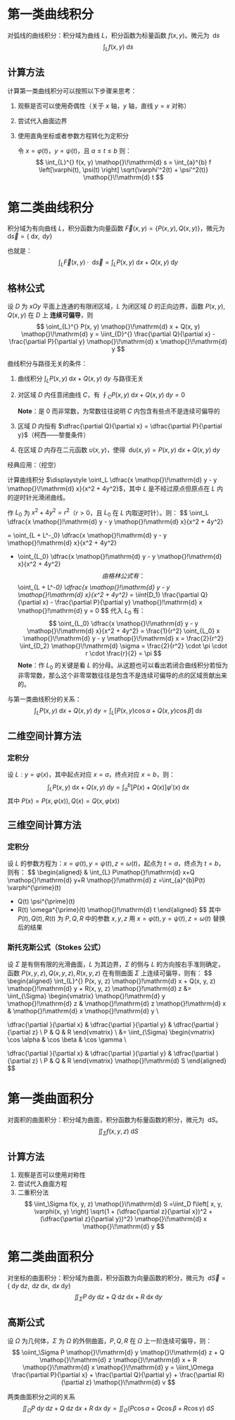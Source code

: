 # 第一类曲线积分
对弧线的曲线积分：积分域为曲线 $L$，积分函数为标量函数 $f(x, y)$。微元为 $\mathop{}\!\mathrm{d} s$ 
$$
\int_{L}^{} f(x, y) \mathop{}\!\mathrm{d} s
$$

## 计算方法
计算第一类曲线积分可以按照以下步骤来思考：
1. 观察是否可以使用奇偶性（关于 $x$ 轴，$y$ 轴，直线 $y = x$ 对称）
2. 尝试代入曲面边界
3. 使用直角坐标或者参数方程转化为定积分
     
    令 $x = \varphi(t)$，$y = \psi(t)$，且 $a \le t \le b$ 则：
    $$
    \int_{L}^{} f(x, y) \mathop{}\!\mathrm{d} s = \int_{a}^{b} f \left[\varphi(t), \psi(t) \right] \sqrt{\varphi'^2(t) + \psi'^2(t)} \mathop{}\!\mathrm{d} t
    $$  
# 第二类曲线积分
积分域为有向曲线 $L$，积分函数为向量函数 $\vec{F}(x, y) = \left\{ P(x, y), Q(x, y)\right\}$，微元为 $\mathop{}\!\mathrm{d} \vec{s} = \left\{ \mathop{}\!\mathrm{d} x, \mathop{}\!\mathrm{d} y \right\}$ 

也就是：
$$
\int_{L}^{} \vec{F}(x, y) \cdot \mathop{}\!\mathrm{d} \vec{s} = \int_{L}^{} P(x, y)\mathop{}\!\mathrm{d} x + Q(x, y)\mathop{}\!\mathrm{d} y
$$
 
## 格林公式
设 $D$ 为 $xOy$ 平面上连通的有限闭区域，$L$ 为闭区域 $D$ 的正向边界，函数 $P(x, y), Q(x,y)$ 在 $D$ 上 **连续可偏导**，则
$$
\oint_{L}^{} P(x, y) \mathop{}\!\mathrm{d} x + Q(x, y) \mathop{}\!\mathrm{d} y = \iint_{D}^{} \frac{\partial Q}{\partial x} - \frac{\partial P}{\partial y} \mathop{}\!\mathrm{d} x \mathop{}\!\mathrm{d} y     
$$

曲线积分与路径无关的条件：

1. 曲线积分 $\displaystyle \int_{L}^{} P(x, y) \mathop{}\!\mathrm{d} x + Q(x, y) \mathop{}\!\mathrm{d} y$ 与路径无关
2. 对区域 $D$ 内任意闭曲线 $C$，有 $\displaystyle \oint_{C}^{} P(x, y) \mathop{}\!\mathrm{d} x + Q(x, y) \mathop{}\!\mathrm{d} y = 0$
    
   **Note**：是 $0$ 而非常数，为常数往往说明 $C$ 内包含有些点不是连续可偏导的
3. 区域 $D$ 内恒有 $\dfrac{\partial Q}{\partial x} = \dfrac{\partial P}{\partial y}$（柯西——黎曼条件）
4. 在区域 $D$ 内存在二元函数 $u(x, y)$，使得 $\mathop{}\!\mathrm{d} u(x, y) = P(x, y) \mathop{}\!\mathrm{d} x + Q(x, y) \mathop{}\!\mathrm{d} y$ 

经典应用：（挖空）

计算曲线积分 $\displaystyle \oint_L \dfrac{x \mathop{}\!\mathrm{d} y - y \mathop{}\!\mathrm{d} x}{x^2 + 4y^2}$，其中 $L$ 是不经过原点但原点在 $L$ 内的逆时针光滑闭曲线。    

作 $L_0$ 为 $x^2 + 4y^2 = r^2$（$r > 0$，且 $L_0$ 在 $L$ 内取逆时针）。则：
$$
\oint_L \dfrac{x \mathop{}\!\mathrm{d} y - y \mathop{}\!\mathrm{d} x}{x^2 + 4y^2} 

= \oint_{L + L^-_0} \dfrac{x \mathop{}\!\mathrm{d} y - y \mathop{}\!\mathrm{d} x}{x^2 + 4y^2}

+ \oint_{L_0} \dfrac{x \mathop{}\!\mathrm{d} y - y \mathop{}\!\mathrm{d} x}{x^2 + 4y^2}
$$
由格林公式有：
$$
\oint_{L + L^-_0} \dfrac{x \mathop{}\!\mathrm{d} y - y \mathop{}\!\mathrm{d} x}{x^2 + 4y^2} = \iint_{D_1} \frac{\partial Q}{\partial x} - \frac{\partial P}{\partial y} \mathop{}\!\mathrm{d} x \mathop{}\!\mathrm{d} y = 0
$$
代入 $L_0$ 有：
$$
\oint_{L_0} \dfrac{x \mathop{}\!\mathrm{d} y - y \mathop{}\!\mathrm{d} x}{x^2 + 4y^2} = \frac{1}{r^2} \oint_{L_0} x \mathop{}\!\mathrm{d} y - y \mathop{}\!\mathrm{d} x = \frac{2}{r^2} \iint_{D_2} \mathop{}\!\mathrm{d} \sigma = \frac{2}{r^2} \cdot \pi \cdot r \cdot \frac{r}{2} = \pi
$$
**Note**：作 $L_0$ 的关键是看 $L$ 的分母。从这题也可以看出若闭合曲线积分若恒为非零常数，那么这个非零常数往往是包含不是连续可偏导的点的区域贡献出来的。


与第一类曲线积分的关系：
$$
\int_{L}^{} P(x, y) \mathop{}\!\mathrm{d} x + Q(x, y) \mathop{}\!\mathrm{d} y = \int_{L}^{} \left[ P(x, y)\cos \alpha + Q(x, y) \cos \beta \right]  \mathop{}\!\mathrm{d} s 
$$


## 二维空间计算方法
### 定积分
设 $L: y = \varphi(x)$，其中起点对应 $x = a$，终点对应 $x = b$，则：
$$
\int_{L}^{} P(x, y) \mathop{}\!\mathrm{d} x + Q(x, y) \mathop{}\!\mathrm{d} y = \int_{a}^{b} \left[ P(x) + Q(x) \right] \varphi'(x) \mathop{}\!\mathrm{d} x 
$$
其中 $P(x) = P(x, \varphi(x)), Q(x) = Q(x, \varphi(x))$
## 三维空间计算方法
### 定积分
设 $L$ 的参数方程为：$x = \varphi(t), y = \psi(t), z = \omega(t)$，起点为 $t = a$，终点为 $t = b$，则有： 
$$
\begin{aligned}
& \int_{L} P\mathop{}\!\mathrm{d} x+Q \mathop{}\!\mathrm{d} y+R \mathop{}\!\mathrm{d} z 
=\int_{a}^{b}P(t) \varphi^{\prime}(t) 
+  Q(t) \psi^{\prime}(t)  
+  R(t) \omega^{\prime}(t)
 \mathop{}\!\mathrm{d} t
\end{aligned}
$$
其中 $P(t), Q(t), R(t)$ 为 $P, Q, R$ 中的参数 $x, y, z$ 用 $x = \varphi(t), y = \psi(t), z = \omega(t)$ 替换后的结果

### 斯托克斯公式（Stokes 公式）
设 $\Sigma$ 是有侧有限的光滑曲面，$L$ 为其边界，$\Sigma$ 的侧与 $L$ 的方向按右手准则确定，函数 $P(x, y, z),Q(x, y, z),R(x, y, z)$ 在有侧曲面 $\Sigma$ 上连续可偏导，则有： 
$$
\begin{aligned}
   \int_{L}^{} P(x, y, z) \mathop{}\!\mathrm{d} x + Q(x, y, z) \mathop{}\!\mathrm{d} y + R(x, y, z) \mathop{}\!\mathrm{d} z 
&= 
\iint_{\Sigma} 
\begin{vmatrix}
   \mathop{}\!\mathrm{d} y \mathop{}\!\mathrm{d} z & \mathop{}\!\mathrm{d} z \mathop{}\!\mathrm{d} x & \mathop{}\!\mathrm{d} x \mathop{}\!\mathrm{d} y \\

   \dfrac{\partial }{\partial x} & \dfrac{\partial }{\partial y} & \dfrac{\partial }{\partial z} \\
   P & Q & R
\end{vmatrix} \\
&=
\iint_{\Sigma} 
\begin{vmatrix}
   \cos \alpha & \cos \beta & \cos \gamma \\

   \dfrac{\partial }{\partial x} & \dfrac{\partial }{\partial y} & \dfrac{\partial }{\partial z} \\
   P & Q & R
\end{vmatrix}
\mathop{}\!\mathrm{d} S 
\end{aligned}
$$
# 第一类曲面积分
对面积的曲面积分：积分域为曲面，积分函数为标量函数的积分，微元为 $\mathop{}\!\mathrm{d} S$。
$$
\iint_\Sigma f(x, y, z) \mathop{}\!\mathrm{d} S 
$$

## 计算方法
1. 观察是否可以使用对称性
2. 尝试代入曲面方程
3. 二重积分法
   $$
   \iint_\Sigma f(x, y, z) \mathop{}\!\mathrm{d} S =\iint_D f\left[ x, y, \varphi(x, y) \right] \sqrt{1 + (\dfrac{\partial z}{\partial x})^2 + (\dfrac{\partial z}{\partial y})^2} \mathop{}\!\mathrm{d} x \mathop{}\!\mathrm{d} y 
   $$
   
# 第二类曲面积分
对坐标的曲面积分：积分域为曲面，积分函数为向量函数的积分，微元为 $\mathop{}\!\mathrm{d} \vec{S} = \left\{ \mathop{}\!\mathrm{d} y \mathop{}\!\mathrm{d} z, \mathop{}\!\mathrm{d} z \mathop{}\!\mathrm{d} x , \mathop{}\!\mathrm{d} x \mathop{}\!\mathrm{d} y \right \}$ 
$$
\iint_{\Sigma}^{} P \mathop{}\!\mathrm{d} y \mathop{}\!\mathrm{d} z + Q \mathop{}\!\mathrm{d} z \mathop{}\!\mathrm{d} x + R \mathop{}\!\mathrm{d} x \mathop{}\!\mathrm{d} y
$$



## 高斯公式
设 $\Omega$ 为几何体，$\Sigma$ 为 $\Omega$ 的外侧曲面，$P, Q, R$ 在 $\Omega$ 上一阶连续可偏导，则： 
$$
\oiint_\Sigma P \mathop{}\!\mathrm{d} y \mathop{}\!\mathrm{d} z + Q \mathop{}\!\mathrm{d} z \mathop{}\!\mathrm{d} x + R \mathop{}\!\mathrm{d} x \mathop{}\!\mathrm{d} y = \iiint_\Omega \frac{\partial P}{\partial x} + \frac{\partial Q}{\partial y} + \frac{\partial R}{\partial z} \mathop{}\!\mathrm{d} v 
$$


两类曲面积分之间的关系
$$
\iint_\Omega P \mathop{}\!\mathrm{d} y \mathop{}\!\mathrm{d} z + Q \mathop{}\!\mathrm{d} z \mathop{}\!\mathrm{d} x + R \mathop{}\!\mathrm{d} x \mathop{}\!\mathrm{d} y = \iint_\Omega (P \cos \alpha  + Q \cos \beta + R \cos \gamma) \mathop{}\!\mathrm{d} S 
$$
